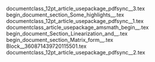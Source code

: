documentclass_12pt_article_usepackage_pdfsync__3.tex
begin_document_section_Some_highlights__.tex
documentclass_12pt_article_usepackage_pdfsync__1.tex
documentclass_article_usepackage_amsmath_begin__.tex
begin_document_Section_Linearization_and__.tex
begin_document_section_Matrix_form__.tex
Block__360871439720115501.tex
documentclass_12pt_article_usepackage_pdfsync__2.tex
